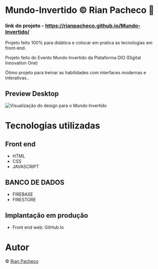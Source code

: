 # Mundo-Invertido &copy; Rian Pacheco 🚀

### link do projeto - https://rianpacheco.github.io/Mundo-Invertido/

 Projeto feito 100% para didática e colocar em pratica as tecnologias em front-end.

 Projeto feito do Evento Mundo Invertido da Plataforma DIO (Digital Innovation One)
 
 Ótimo projeto para treinar as habilidades com interfaces modernas e interativas..

## Preview Desktop

![Visualização do design para o Mundo Invertido](https://media-exp1.licdn.com/dms/image/C4D22AQEhHMSxwrM7ZQ/feedshare-shrink_2048_1536/0/1661891973085?e=2147483647&v=beta&t=rEYSaF2VNDST0qSb9JG2pGpqfxJ1GBmGdZFd1YLap4g)

# Tecnologias utilizadas

## Front end
- HTML
- CSS
- JAVASCRIPT

## BANCO DE DADOS
- FIREBASE
- FIRESTORE

## Implantação em produção
- Front end web: GitHub.Io

# Autor

&copy; <a href="https://www.linkedin.com/in/rian-pacheco/"> Rian Pacheco</a>

